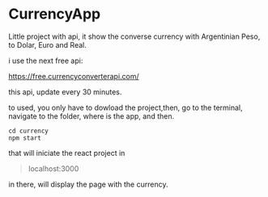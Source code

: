 # CurrencyApp
Little project with api, it show the converse currency with Argentinian Peso,
to Dolar, Euro and Real. 

 i use the next free api:

https://free.currencyconverterapi.com/

this api, update every 30 minutes.

to used, you only have to dowload the project,then, go to the terminal,
navigate to the folder, where is the app, and then.

```
cd currency
npm start

```

that will iniciate the react project in 
>localhost:3000

in there, will display the page with the currency.
